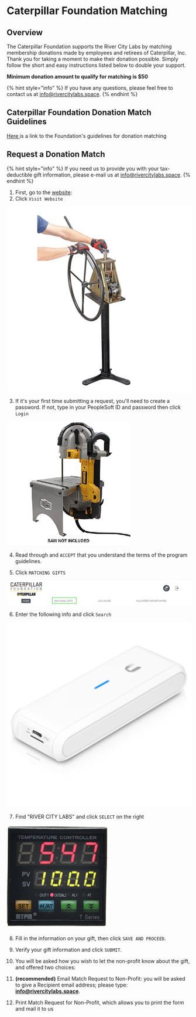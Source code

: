 # Caterpillar Foundation Matching

## Overview

The Caterpillar Foundation supports the River City Labs by matching membership donations made by employees and retirees of Caterpillar, Inc. Thank you for taking a moment to make their donation possible. Simply follow the short and easy instructions listed below to double your support.

**Minimum donation amount to qualify for matching is $50**

{% hint style="info" %}
If you have any questions, please feel free to contact us at info@rivercitylabs.space.
{% endhint %}



## Caterpillar Foundation Donation Match Guidelines

[Here ](https://www.cybergrants.com/caterpillarfoundation/docs/Matching_Gifts_Program_Guidelines.pdf)is a link to the Foundation's guidelines for donation matching

## Request a Donation Match

{% hint style="info" %}
If you need us to provide you with your tax-deductible gift information, please e-mail us at info@rivercitylabs.space.
{% endhint %}

1. First, go to the [website](https://www.caterpillar.com/en/company/caterpillar-foundation/matching-gifts.html):
2. Click `Visit Website`

![](../.gitbook/assets/image%20%2877%29.png)

3. If it's your first time submitting a request, you'll need to create a password. If not, type in your PeopleSoft ID and password then click `Login`

![](../.gitbook/assets/image%20%2820%29.png)

4. Read through and `ACCEPT` that you understand the terms of the program guidelines.

5. Click `MATCHING GIFTS`

![](../.gitbook/assets/image%20%282%29.png)

6. Enter the following info and click `Search`

![](../.gitbook/assets/image%20%2875%29.png)

7. Find "RIVER CITY LABS" and click `SELECT` on the right

![](../.gitbook/assets/image%20%2821%29.png)

8. Fill in the information on your gift, then click `SAVE AND PROCEED`.

9. Verify your gift information and click `SUBMIT`.

10. You will be asked how you wish to let the non-profit know about the gift, and offered two choices:

1. **\(recommended\)** Email Match Request to Non-Profit: you will be asked to give a Recipient email address; please type: **info@rivercitylabs.space**.
2. Print Match Request for Non-Profit, which allows you to print the form and mail it to us


